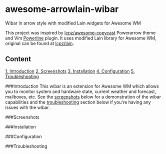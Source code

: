 # awesome-arrowlain-wibar
Wibar in arrow style with modified Lain widgets for Awesome WM

This project was inspired by [lcpz/awesome-copycast][] Powerarrow theme and Vim [Powerline][] plugin. It uses modified Lain library for Awesome WM, original can be found at [lcpz/lain][].

Content
-------
[1. Introduction][]
[2. Screenshots][]
[3. Installation][]
[4. Configuration][]
[5. Troubleshooting][]

###Introduction
This wibar is an extension for Awesome WM which allows you to monitor system and hardware state, current weather and forecast, mailboxes, etc. See the [screenshots][] below for a demonstration of the wibar capabilities and the [troubleshooting][] section below if you're having any issues with the wibar. 

###Screenshots

###Installation

###Configuration

###Troubleshooting


[lcpz/awesome-copycast]: https://github.com/lcpz/awesome-copycats
[Powerline]: https://github.com/powerline/powerline
[lcpz/lain]: https://github.com/lcpz/lain
[1. Introduction]: #Introduction
[screenshots]: #Screenshots
[troubleshooting]: #Troubleshooting
[2. Screenshots]: #Screenshots
[3. Installation]: #Installation
[4. Configuration]: #Configuration
[5. Troubleshooting]: #Troubleshooting
